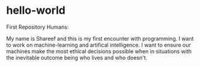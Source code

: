# hello-world
First Repository 
Humans:

My name is Shareef and this is my first encounter with programming.  I want to work on machine-learning and artifical intelligence.  I want to ensure our machines make the most ethical decisions possible when in situations with the inevitable outcome being who lives and who doesn't.  
